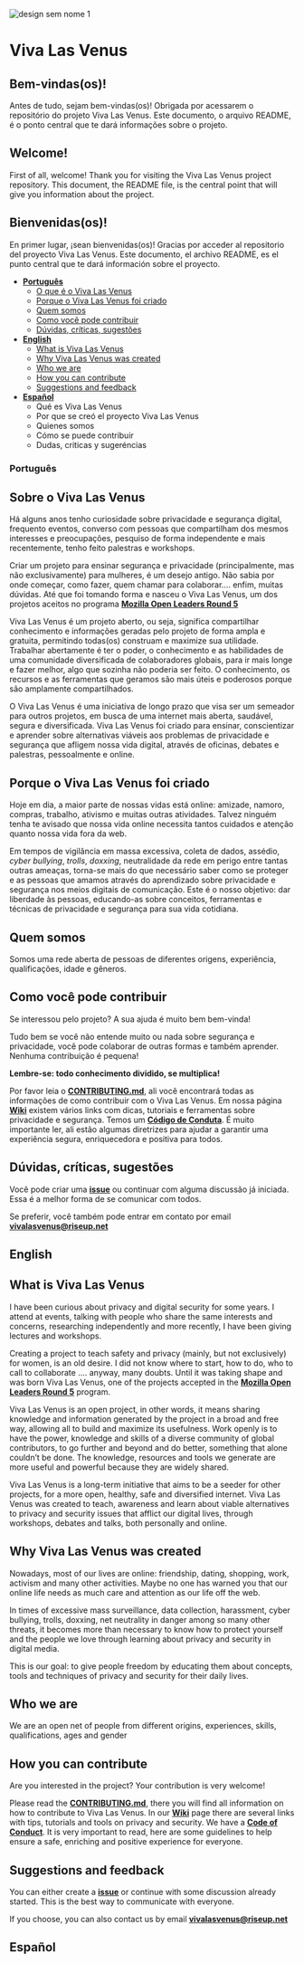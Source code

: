 ![design sem nome 1](https://user-images.githubusercontent.com/19938761/39087695-29a5507c-457b-11e8-8302-7f2e9a4e387c.png)


# Viva Las Venus

## Bem-vindas\(os\)!

Antes de tudo, sejam bem-vindas\(os\)! Obrigada por acessarem o repositório do projeto Viva Las Venus. Este documento, o arquivo README, é o ponto central que te dará informações sobre o projeto.

## Welcome!

First of all, welcome! Thank you for visiting the Viva Las Venus project repository. This document, the README file, is the central point that will give you information about the project.

## Bienvenidas\(os\)!

En primer lugar, ¡sean bienvenidas\(os\)! Gracias por acceder al repositorio del proyecto Viva Las Venus. Este documento, el archivo README, es el punto central que te dará información sobre el proyecto.

* [**Português**](#português) 
    * [O que é o Viva Las Venus](#o-que-é-o-viva-las-venus)
    * [Porque o Viva Las Venus foi criado](#porque-o-viva-las-venus-foi-criado)
    * [Quem somos](#quem-somos)
    * [Como você pode contribuir](#como-você-pode-contribuir)
    * [Dúvidas, críticas, sugestões](#dúvidas-críticas-sugestões)
* [**English**](#english)
    * [What is Viva Las Venus](#what-is-viva-las-venus)
    * [Why Viva Las Venus was created](#why-viva-las-venus-was-created)
    * [Who we are](#who-we-are)
    * [How you can contribute](#how-you-can-contribute)
    * [Suggestions and feedback](#suggestions-and-feedback)
* [**Español**](#español)
    * Qué es Viva Las Venus
    * Por que se creó el proyecto Viva Las Venus
    * Quienes somos
    * Cómo se puede contribuir
    * Dudas, criticas y sugeréncias


### Português
## **Sobre o Viva Las Venus**

Há alguns anos tenho curiosidade sobre privacidade e segurança digital, frequento eventos, converso com pessoas que compartilham dos mesmos interesses e preocupações, pesquiso de forma independente e mais recentemente, tenho feito palestras e workshops. 

Criar um projeto para ensinar segurança e privacidade (principalmente, mas não exclusivamente) para mulheres, é um desejo antigo.  Não sabia por onde começar, como fazer, quem chamar para colaborar…. enfim, muitas dúvidas.  Até que foi tomando forma e nasceu o Viva Las Venus, um dos projetos aceitos no programa **[Mozilla Open Leaders Round 5](https://mozilla.github.io/leadership-training/round-5/projects/)**

Viva Las Venus é um projeto aberto, ou seja, significa compartilhar conhecimento e informações geradas pelo projeto de forma ampla e gratuita, permitindo todas(os) construam e maximize sua utilidade.  Trabalhar abertamente é ter o poder, o conhecimento e as habilidades de uma comunidade diversificada de colaboradores globais, para ir mais longe e fazer melhor, algo que sozinha não poderia ser feito. O conhecimento, os recursos e as ferramentas que geramos são mais úteis e poderosos porque são amplamente compartilhados.

O Viva Las Venus é uma iniciativa de longo prazo que visa ser um semeador para outros projetos, em busca de uma internet mais aberta, saudável, segura e diversificada. Viva Las Venus foi criado para ensinar, conscientizar e aprender sobre alternativas viáveis aos problemas de privacidade e segurança que afligem nossa vida digital, através de oficinas, debates e palestras, pessoalmente e online.

## **Porque o Viva Las Venus foi criado**
Hoje em dia, a maior parte de nossas vidas está online: amizade, namoro, compras, trabalho, ativismo e muitas outras atividades.  Talvez ninguém tenha te avisado que nossa vida online necessita tantos cuidados e atenção quanto nossa vida fora da web.

Em tempos de vigilância em massa excessiva, coleta de dados, assédio, *cyber bullying*, *trolls*, *doxxing*, neutralidade da rede em perigo entre tantas outras ameaças, torna-se mais do que necessário saber como se proteger e as pessoas que amamos através do aprendizado sobre privacidade e segurança nos meios digitais de comunicação. Este é o nosso objetivo: dar liberdade às pessoas, educando-as sobre conceitos, ferramentas e técnicas de privacidade e segurança para sua vida cotidiana.


## Quem somos

Somos uma rede aberta de pessoas de diferentes origens, experiência, qualificações, idade e gêneros.

## Como você pode contribuir

Se interessou pelo projeto? A sua ajuda é muito bem bem-vinda!

Tudo bem se você não entende muito ou nada sobre segurança e privacidade, você pode colaborar de outras formas e também aprender. Nenhuma contribuição é pequena!

**Lembre-se: todo conhecimento dividido, se multiplica!**

Por favor leia o [**CONTRIBUTING.md**](https://github.com/VivaLasVenus/VivaLasVenus/blob/master/CONTRIBUTING.md), ali você encontrará todas as informações de como contribuir com o Viva Las Venus. Em nossa página [**Wiki**](https://github.com/VivaLasVenus/VivaLasVenus/wiki) existem vários links com dicas, tutoriais e ferramentas sobre privacidade e segurança. Temos um [**Código de Conduta**](https://github.com/VivaLasVenus/VivaLasVenus/blob/master/Code%20of%20Conduct.md). É muito importante ler, ali estão algumas diretrizes para ajudar a garantir uma experiência segura, enriquecedora e positiva para todos.

## Dúvidas, críticas, sugestões

Você pode criar uma [**issue**](https://github.com/VivaLasVenus/VivaLasVenus/issues) ou continuar com alguma discussão já iniciada. Essa é a melhor forma de se comunicar com todos.

Se preferir, você também pode entrar em contato por email **vivalasvenus@riseup.net**

## English

## What is Viva Las Venus
I have been curious about privacy and digital security for some years. I attend at events, talking with people who share the same interests and concerns, researching independently and more recently, I have been giving lectures and workshops. 

Creating a project to teach safety and privacy (mainly, but not exclusively) for women, is an old desire. I did not know where to start, how to do, who to call to collaborate .... anyway, many doubts. Until it was taking shape and was born Viva Las Venus, one of the projects accepted in the **[Mozilla Open Leaders Round 5](https://mozilla.github.io/leadership-training/round-5/projects/)** program.

Viva Las Venus is an open project, in other words, it means sharing knowledge and information generated by the project in a broad and free way, allowing all to build and maximize its usefulness. Work openly is to have the power, knowledge and skills of a diverse community of global contributors, to go further and beyond and do better, something that alone couldn’t be done. The knowledge, resources and tools we generate are more useful and powerful because they are widely shared.

Viva Las Venus is a long-term initiative that aims to be a seeder for other projects, for a more open, healthy, safe and diversified internet. Viva Las Venus was created to teach, awareness and learn about viable alternatives to privacy and security issues that afflict our digital lives, through workshops, debates and talks, both personally and online.

## **Why Viva Las Venus was created**

Nowadays, most of our lives are online: friendship, dating, shopping, work, activism and many other activities. Maybe no one has warned you that our online life needs as much care and attention as our life off the web. 

In times of excessive mass surveillance, data collection, harassment, cyber bullying, trolls, doxxing, net neutrality in danger among so many other threats, it becomes more than necessary to know how to protect yourself and the people we love through learning about privacy and security in digital media. 

This is our goal: to give people freedom by educating them about concepts, tools and techniques of privacy and security for their daily lives.  

## Who we are

We are an open net of people from different origins, experiences, skills, qualifications, ages and gender

## How you can contribute

Are you interested in the project? Your contribution is very welcome!  

Please read the [**CONTRIBUTING.md**](https://github.com/VivaLasVenus/VivaLasVenus/blob/master/CONTRIBUTING.md), there you will find all information on how to contribute to Viva Las Venus. In our [**Wiki**](https://github.com/VivaLasVenus/VivaLasVenus/wiki) page there are several links with tips, tutorials and tools on privacy and security. We have a [**Code of Conduct**](https://github.com/VivaLasVenus/VivaLasVenus/blob/master/Code%20of%20Conduct.md). It is very important to read, here are some guidelines to help ensure a safe, enriching and positive experience for everyone.

## Suggestions and feedback

You can either create a [**issue**](https://github.com/VivaLasVenus/VivaLasVenus/issues) or continue with some discussion already started. This is the best way to communicate with everyone.

If you choose, you can also contact us by email **vivalasvenus@riseup.net**

## Español

